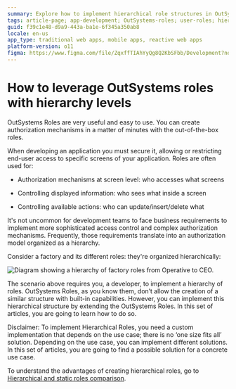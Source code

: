 ```yaml
---
summary: Explore how to implement hierarchical role structures in OutSystems 11 (O11) to enhance authorization mechanisms.
tags: article-page; app-development; OutSystems-roles; user-roles; hierarchical-roles; 
guid: f39c1e48-d9a9-443a-ba1e-6f345a350ab8
locale: en-us
app_type: traditional web apps, mobile apps, reactive web apps
platform-version: o11
figma: https://www.figma.com/file/ZqxffTIAhYyQg8Q2KbSFbb/Development?node-id=742:276
---
```


# How to leverage OutSystems roles with hierarchy levels

OutSystems Roles are very useful and easy to use. You can create authorization mechanisms in a matter of minutes with the out-of-the-box roles. 

When developing an application you must secure it, allowing or restricting end-user access to specific screens of your application. Roles are often used for:

* Authorization mechanisms at screen level: who accesses what screens

* Controlling displayed information: who sees what inside a screen

* Controlling available actions: who can update/insert/delete what

It's not uncommon for development teams to face business requirements to implement more sophisticated access control and complex authorization mechanisms. Frequently, those requirements translate into an authorization model organized as a hierarchy.

Consider a factory and its different roles: they're organized hierarchically:

![Diagram showing a hierarchy of factory roles from Operative to CEO.](images/factory-roles-example.png "Factory Roles Hierarchy Example")

The scenario above requires you, a developer, to implement a hierarchy of roles. OutSystems Roles, as you know them, don’t allow the creation of a similar structure with built-in capabilities. However, you can implement this hierarchical structure by extending the OutSystems Roles. In this set of articles, you are going to learn how to do so.

Disclaimer: To implement Hierarchical Roles, you need a custom implementation that depends on the use case; there is no ‘one size fits all’ solution. Depending on the use case, you can implement different solutions. In this set of articles, you are going to find a possible solution for a concrete use case.

To understand the advantages of creating hierarchical roles, go to [Hierarchical and static roles comparison](hierarchical-and-static-roles.md).